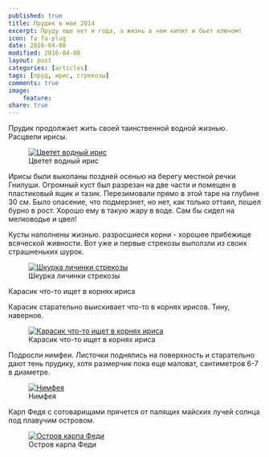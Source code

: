 ```yaml
---
published: true
title: Прудик в мае 2014
excerpt: Пруду еще нет и года, а жизнь в нем кипит и бъет ключом!
icon: fa fa-plug
date: 2016-04-08
modified: 2016-04-08
layout: post
categories: [articles]
tags: [пруд, ирис, стрекозы]
comments: true
image:
    feature:
share: true
---
```




Прудик продолжает жить своей таинственной водной жизнью. Расцвели ирисы.

<figure>
    <a href="http://bushmelev.ru/images/stories/pond/DSC02420.jpg"><img alt="Цветет водный ирис" title="Цветет водный ирис" src="http://bushmelev.ru/images/stories/pond/DSC02420.jpg"></a>
    <figcaption>Цветет водный ирис</figcaption>
</figure>

Ирисы были выкопаны поздней осенью на берегу местной речки Гнилуши. Огромный куст был разрезан на две части и помещен в пластиковый ящик и тазик. Перезимовали прямо в этой таре на глубине 30 см. Было опасение, что подмерзнет, но нет, как только оттаял, пошел бурно в рост. Хорошо ему в такую жару в воде. Сам бы сидел на мелководье и цвел!


Кусты наполнены жизнью. разросшиеся корни - хорошее прибежище всяческой живности. Вот уже и первые стрекозы выползли из своих страшненьких шурок.

<figure>
    <a href="http://bushmelev.ru/images/stories/pond/DSC02415.jpg"><img alt="Шкурка личинки стрекозы" title="Шкурка личинки стрекозы" src="http://bushmelev.ru/images/stories/pond/DSC02415.jpg"></a>
    <figcaption>Шкурка личинки стрекозы</figcaption>
</figure>

Карасик что-то ищет в корнях ириса

Карасик старательно выискивает что-то в корнях ирисов. Тину, наверное.

<figure>
    <a href="http://bushmelev.ru/images/stories/pond/DSC02418.jpg"><img alt="Карасик что-то ищет в корнях ириса" title="Карасик что-то ищет в корнях ириса" src="http://bushmelev.ru/images/stories/pond/DSC02418.jpg"></a>
    <figcaption>Карасик что-то ищет в корнях ириса</figcaption>
</figure>


Подросли нимфеи. Листочки поднялись на поверхность и старательно дают тень прудику, хотя размерчик пока еще маловат, сантиметров 6-7 в диаметре.

<figure>
    <a href="http://bushmelev.ru/images/stories/pond/DSC02422.jpg"><img alt="Нимфея" title="Нимфея" src="http://bushmelev.ru/images/stories/pond/DSC02422.jpg"></a>
    <figcaption>Нимфея</figcaption>
</figure>

Карп Федя с сотоварищами прячется от палящих майских лучей солнца под плавучим островом.

<figure>
    <a href="http://bushmelev.ru/images/stories/pond/DSC02426.jpg"><img alt="Остров карпа Феди" title="Остров карпа Феди" src="http://bushmelev.ru/images/stories/pond/DSC02426.jpg"></a>
    <figcaption>Остров карпа Феди</figcaption>
</figure>

